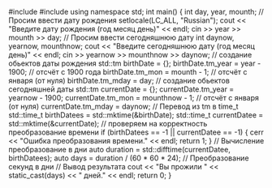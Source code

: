 #include <iostream>
#include <ctime>
using namespace std;
int main() {
	int day, year, mounth;
	// Просим ввести дату рождения
	setlocale(LC_ALL, "Russian");
	cout << "Введите дату рождения (год месяц день)" << endl;
	cin >> year >> mounth >> day;
	// Просим ввести сегодняшнюю дату
	int daynow, yearnow, mounthnow;
	cout << "Введите сегодняшнюю дату (год месяц день)" << endl;
	cin >> yearnow >> mounthnow >> daynow;
	// создание обьектов даты рождения
	std::tm birthDate = {};
	birthDate.tm_year = year - 1900; // отсчёт с 1900 года
	birthDate.tm_mon = mounth - 1; // отсчёт с января (от нуля)
	birthDate.tm_mday = day;
	// создание обьектов сегодняшней даты
	std::tm currentDate = {};
	currentDate.tm_year = yearnow - 1900;
	currentDate.tm_mon = mounthnow - 1; // отсчёт с января (от нуля)
	currentDate.tm_mday = daynow;
	// Перевод из tm в time_t
	std::time_t birthDatees = std::mktime(&birthDate);
	std::time_t currentDatee = std::mktime(&currentDate);
	// проверяем на корректность преобразование времени
	if (birthDatees == -1 || currentDatee == -1) {
		cerr << "Ошибка преобразования времени." << endl;
		return 1;
	}
	// Вычисление преобразование в дни
	auto duration = std::difftime(currentDatee, birthDatees);
	auto days = duration / (60 * 60 * 24); // Преобразование секунд в дни
	// Вывод результата
	cout << "Вы прожили " << static_cast<long>(days) << " дней." << endl;
	return 0;
}
